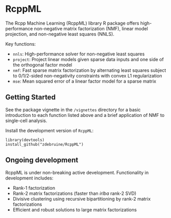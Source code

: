 # RcppML

The Rcpp Machine Learning (RcppML) library R package offers high-performance non-negative matrix factorization (NMF), linear model projection, and non-negative least squares (NNLS).

Key functions:

* `nnls`: High-performance solver for non-negative least squares 
* `project`: Project linear models given sparse data inputs and one side of the orthogonal factor model
* `nmf`: Fast sparse matrix factorization by alternating least squares subject to 0/1/2-sided non-negativity constraints with convex L1 regularization
* `mse`: Mean squared error of a linear factor model for a sparse matrix

## Getting Started

See the package vignette in the `/vignettes` directory for a basic introduction to each function listed above and a brief application of NMF to single-cell analysis.

Install the development version of `RcppML`:

```{R}
library(devtools)
install_github("zdebruine/RcppML")
```

## Ongoing development

RcppML is under non-breaking active development. Functionality in development includes:

* Rank-1 factorization
* Rank-2 matrix factorizations (faster than _irlba_ rank-2 SVD)
* Divisive clustering using recursive bipartitioning by rank-2 matrix factorizations
* Efficient and robust solutions to large matrix factorizations
